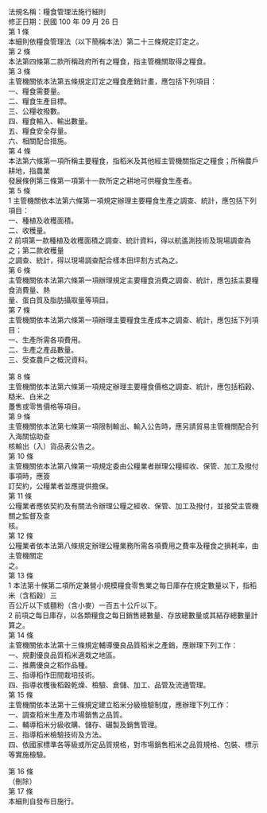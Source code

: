 法規名稱：糧食管理法施行細則  
修正日期：民國 100 年 09 月 26 日  
第 1 條  
本細則依糧食管理法（以下簡稱本法）第二十三條規定訂定之。  
第 2 條  
本法第四條第二款所稱政府所有之糧食，指主管機關取得之糧食。  
第 3 條  
主管機關依本法第五條規定訂定之糧食產銷計畫，應包括下列項目：  
一、糧食需要量。  
二、糧食生產目標。  
三、公糧收撥數。  
四、糧食輸入、輸出數量。  
五、糧食安全存量。  
六、相關配合措施。  
第 4 條  
本法第六條第一項所稱主要糧食，指稻米及其他經主管機關指定之糧食；所稱農戶耕地，指農業  
發展條例第三條第一項第十一款所定之耕地可供糧食生產者。  
第 5 條  
1 主管機關依本法第六條第一項規定辦理主要糧食生產之調查、統計，應包括下列項目：  
一、種植及收穫面積。  
二、收穫量。  
2 前項第一款種植及收穫面積之調查、統計資料，得以航遙測技術及現場調查為之；第二款收穫量  
之調查、統計，得以現場調查配合樣本田坪割方式為之。  
第 6 條  
主管機關依本法第六條第一項辦理規定主要糧食消費之調查、統計，應包括主要糧食消費量、熱  
量、蛋白質及脂肪攝取量等項目。  
第 7 條  
主管機關依本法第六條第一項辦理主要糧食生產成本之調查、統計，應包括下列項目：  
一、生產所需各項費用。  
二、生產之產品數量。  
三、受查農戶之概況資料。  


第 8 條  
主管機關依本法第六條第一項規定辦理主要糧食價格之調查、統計，應包括稻穀、糙米、白米之  
躉售或零售價格等項目。  
第 9 條  
主管機關依本法第七條第一項限制輸出、輸入公告時，應另請貿易主管機關配合列入海關協助查  
核輸出（入）貨品表公告之。  
第 10 條  
主管機關依本法第八條第一項規定委由公糧業者辦理公糧經收、保管、加工及撥付事項時，應簽  
訂契約，公糧業者並應提供擔保。  
第 11 條  
公糧業者應依契約及有關法令辦理公糧之經收、保管、加工及撥付，並接受主管機關之監督及查  
核。  
第 12 條  
公糧業者依本法第八條規定辦理公糧業務所需各項費用之費率及糧食之損耗率，由主管機關定  
之。  
第 13 條  
1 本法第十條第二項所定兼營小規模糧食零售業之每日庫存在規定數量以下，指稻米（含稻穀）三  
百公斤以下或麵粉（含小麥）一百五十公斤以下。  
2 前項之每日庫存，以各類糧食之每日銷售總數量、存放總數量或其結存總數量計算之。  
第 14 條  
主管機關依本法第十三條規定輔導優良品質稻米之產銷，應辦理下列工作：  
一、規劃優良品質稻米適栽之地區。  
二、推薦優良之稻作品種。  
三、指導稻作田間栽培技術。  
四、指導收穫後稻穀乾燥、檢驗、倉儲、加工、品管及流通管理。  
第 15 條  
主管機關依本法第十三條規定建立稻米分級檢驗制度，應辦理下列工作：  
一、調查稻米生產及市場銷售之品質。  
二、輔導稻米分級收購、儲存、碾製及銷售管理。  
三、指導稻米檢驗技術及方法。  
四、依國家標準各等級或所定品質規格，對市場銷售稻米之品質規格、包裝、標示等實施檢驗。  


第 16 條  
（刪除）  
第 17 條  
本細則自發布日施行。  


